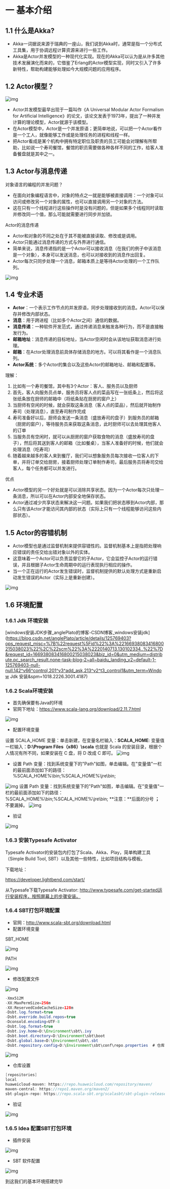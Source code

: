 # 一 基本介绍

## 1.1 什么是Akka?

- Akka一词据说来源于瑞典的一座山，我们说到Akka时，通常是指一个分布式工具集，用于协调远程计算资源来进行一些工作。
- Akka是Actor并发模型的一种现代化实现。现在的Akka可以认为是从许多其他技术发展演化而来的，它借鉴了Erlang的Actor模型实现，同时又引入了许多新特性，帮助构建能够处理如今大规模问题的应用程序。

## 1.2 Actor模型？

![img](https://cdn.nlark.com/yuque/0/2022/webp/12426173/1669376179942-04f676fc-d861-4dfb-8246-69765f65cc05.webp)

- Actor并发模型最早出现于一篇叫作《A Universal Modular Actor Formalism for Artificial Intelligence》的论文，该论文发表于1973年，提出了一种并发计算的理论模型，Actor就源于该模型。
- 在Actor模型中，Actor是一个并发原语；更简单地说，可以把一个Actor看作是一个工人，就像能够工作或是处理任务的进程和线程一样。
- 把Actor看成是某个机构中拥有特定职位及职责的员工可能会对理解有所帮助，比如说一个寿司餐馆，餐馆的职员需要做各种各样不同的工作，给客人准备餐盘就是其中之一。

## 1.3 Actor与消息传递

对象语言的编程的并发问题？

- 在面向对象编程语言中，对象的特点之一就是能够被直接调用：一个对象可以访问或修改另一个对象的属性，也可以直接调用另一个对象的方法。
- 这在只有一个线程进行这些操作时是没有问题的，但是如果多个线程同时读取并修改同一个值，那么可能就需要进行同步并加锁。

Actor的消息传递

- Actor和对象的不同之处在于其不能被直接读取、修改或是调用。
- Actor只能通过消息传递的方式与外界进行通信。
- 简单来说，消息传递指的是一个Actor可以接收消息（在我们的例子中该消息是一个对象），本身可以发送消息，也可以对接收到的消息作出回复。
- Actor每次只同步处理一个消息，邮箱本质上是等待Actor处理的一个工作队列。

![img](https://cdn.nlark.com/yuque/0/2022/jpeg/12426173/1669377474103-7a539334-a751-4131-abe2-3a192c6ae4da.jpeg)

## 1.4 专业术语

-  **Actor**：一个表示工作节点的并发原语，同步处理接收到的消息。Actor可以保存并修改内部状态。
- **消息**：用于跨进程（比如多个Actor之间）通信的数据。
- **消息传递**：一种软件开发范式，通过传递消息来触发各种行为，而不是直接触发行为。
- **邮箱地址**：消息传递的目标地址，当Actor空闲时会从该地址获取消息进行处理。
- **邮箱**：在Actor处理消息前具体存储消息的地方。可以将其看作是一个消息队列。
- **Actor系统**：多个Actor的集合以及这些Actor的邮箱地址、邮箱和配置等。

理解：

1. 比如有一个寿司餐馆，其中有3个Actor：客人、服务员以及厨师
2. 首先，客人向服务员点单，服务员将客人点的菜品写在一张纸条上，然后将这张纸条放在厨师的邮箱中（将纸条贴在厨房的窗户上）
3. 当厨师有空闲的时候，就会获取这条消息（客人点的菜品），然后就开始制作寿司（处理消息），直至寿司制作完成
4. 寿司准备好以后，厨师会发送一条消息（盛放寿司的盘子）到服务员的邮箱（厨房的窗户），等待服务员来获取这条消息，此时厨师可以去处理其他客人的订单
5. 当服务员有空闲时，就可以从厨房的窗户获取食物的消息（盛放寿司的盘子），然后将其送到客人的邮箱（比如餐桌），当客人准备好的时候，他们就会处理消息（吃寿司）
6. 随着越来越多的客人来到餐厅，我们可以想象服务员每次接收一位客人的下单，并将订单交给厨房，接着厨师处理订单制作寿司，最后服务员将寿司交给客人，每个任务都可以并发进行。

优点

- Actor模型的另一个好处就是可以消除共享状态。因为一个Actor每次只处理一条消息，所以可以在Actor内部安全地保存状态。
- Actor通过减少共享状态来解决这一问题。如果我们把状态移到Actor内部，那么只有该Actor才能访问其内部的状态（实际上只有一个线程能够访问这些内部状态）。

## 1.5 Actor的容错机制

- Actor模型也是通过监督机制来提供容错性的。监督机制基本上是指把处理响应错误的责任交给出错对象以外的实体。
- 这意味着一个Actor可以负责监督它的子Actor，它会监控子Actor的运行错误，并且根据子Actor生命周期中的运行表现执行相应的操作。
- 当一个正在运行的Actor发生错误时，监督机制提供的默认处理方式是重新启动发生错误的Actor（实际上是重新创建）。

![img](https://cdn.nlark.com/yuque/0/2022/jpeg/12426173/1669380170105-2f222463-d0bd-4bde-b56e-dc0e43db2804.jpeg)

## 1.6 环境配置

### 1.6.1 Jdk 环境安装

[windows安装JDK步骤_anglePlato的博客-CSDN博客_windows安装jdk](https://blog.csdn.net/anglePlato/article/details/125769403?ops_request_misc=%7B%22request%5Fid%22%3A%22166938083416800215038023%22%2C%22scm%22%3A%2220140713.130102334..%22%7D&request_id=166938083416800215038023&biz_id=0&utm_medium=distribute.pc_search_result.none-task-blog-2~all~baidu_landing_v2~default-1-125769403-null-null.142^v66^control,201^v3^add_ask,213^v2^t3_control1&utm_term=Window Jdk 安装&spm=1018.2226.3001.4187)

### 1.6.2 Scala环境安装

- 首先确保要有Java的环境
- 官网下地址：https://www.scala-lang.org/download/2.11.7.html



![img](https://cdn.nlark.com/yuque/0/2022/png/12426173/1669431183610-ce81da11-8ce5-4cf8-aee0-f58d138d605c.png)



- 配置环境变量



设置 SCALA_HOME 变量：单击新建，在变量名栏输入：**SCALA_HOME**: 变量值一栏输入：**D:\Program Files（x86）\scala** 也就是 Scala 的安装目录，根据个人情况有所不同，如果安装在 C 盘，将 D 改成 C 即可。
![img](https://cdn.nlark.com/yuque/0/2022/png/12426173/1669431183492-5e56d350-2e87-491b-9a9b-ae9e744fe3d6.png)



- 设置 Path 变量：找到系统变量下的"Path"如图，单击编辑。在"变量值"一栏的最前面添加如下的路径： %SCALA_HOME%\bin;%SCALA_HOME%\jre\bin;



![img](https://cdn.nlark.com/yuque/0/2022/png/12426173/1669431183536-180b5881-e747-44a8-b961-546cb62534ed.png)
设置 Path 变量：找到系统变量下的"Path"如图，单击编辑。在"变量值"一栏的最前面添加如下的路径： %SCALA_HOME%\bin;%SCALA_HOME%\jre\bin;
**注意：**后面的分号 **；** 不要漏掉。
![img](https://cdn.nlark.com/yuque/0/2022/png/12426173/1669431183557-50ac9007-cb83-47a7-9a75-cbdcb624cf66.png)



- 验证



![img](https://cdn.nlark.com/yuque/0/2022/png/12426173/1669431183582-bd0fc2de-1ffa-42ba-a193-5a7c45381613.png)

### 1.6.3 安装Typesafe Activator

Typesafe Activator的安装包内打包了Scala、Akka、Play，简单构建工具（Simple Build Tool, SBT）以及其他一些特性，比如项目结构与模板。

下载地址：

https://developer.lightbend.com/start/

从Typesafe下载Typesafe Activator: http://www.typesafe.com/get-started运行安装程序，按照屏幕上的步骤安装。

### 1.6.4 SBT打包环境配置

- 官网：http://www.scala-sbt.org/download.html
- 配置环境变量

SBT_HOME

![img](https://cdn.nlark.com/yuque/0/2022/png/12426173/1669431868528-0950b214-b8d7-41cb-b980-4876f3568902.png)

PATH

![img](https://cdn.nlark.com/yuque/0/2022/png/12426173/1669431912335-23c78d7a-fd5b-4772-aa45-e89846e1213c.png)

- 修改配置文件

![img](https://cdn.nlark.com/yuque/0/2022/png/12426173/1669432016768-866a899b-d8d8-4fbd-9a53-812c88af4942.png)

```java
-Xmx512M
-XX:MaxPermSize=256m
-XX:ReservedCodeCacheSize=128m
-Dsbt.log.format=true
-Dsbt.override.build.repos=true
-Dconsold.encoding=UTF-8
-Dsbt.log.format=true
-Dsbt.ivy.home=D:\Environment\sbt\.ivy
-Dsbt.boot.directory=D:\Environment\sbt\boot
-Dsbt.global.base=D:\Environment\sbt\.sbt
-Dsbt.repository.config=D:\Environment\sbt\conf\repo.properties  # 仓库镜像配置
```

![img](https://cdn.nlark.com/yuque/0/2022/png/12426173/1669432101906-a66e896c-c939-4106-9d80-3f0fcb0f015f.png)

- 仓库设置

```java
[repositories]
local
huaweicloud-maven: https://repo.huaweicloud.com/repository/maven/
maven-central: https://repo1.maven.org/maven2/
sbt-plugin-repo: https://repo.scala-sbt.org/scalasbt/sbt-plugin-releases, [organization]/[module]/(scala_[scalaVersion]/)(sbt_[sbtVersion]/)[revision]/[type]s/[artifact](-[classifier]).[ext]
```

- 验证

![img](https://cdn.nlark.com/yuque/0/2022/png/12426173/1669432177610-66d93808-df46-4986-9982-589d78890d47.png)

### 1.6.5 Idea 配置SBT打包环境

- 插件安装

![img](https://cdn.nlark.com/yuque/0/2022/png/12426173/1669432242334-759d5dcf-3aeb-4a19-aaec-ec03cd1350e5.png)

- SBT 软件配置

![img](https://cdn.nlark.com/yuque/0/2022/png/12426173/1669432293502-c47ef38d-41e3-4d4f-a829-16c954d56b94.png)

到这我们的基本环境搭建完毕

